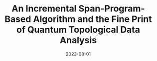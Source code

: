 ---
title: "An Incremental Span-Program-Based Algorithm and the Fine Print of Quantum Topological Data Analysis"
collection: publications
permalink: /publication/fine_print
date: 2023-08-01
venue: 'Preprint'
paperurl: 'https://arxiv.org/abs/2307.07073'
---